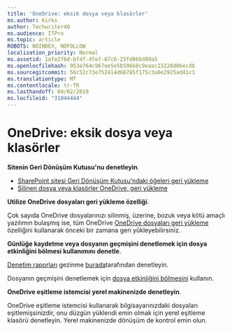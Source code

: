 ```yaml
---
title: 'OneDrive: eksik dosya veya klasörler'
ms.author: kirks
author: Techwriter40
ms.audience: ITPro
ms.topic: article
ROBOTS: NOINDEX, NOFOLLOW
localization_priority: Normal
ms.assetid: 1afe2f6d-bf4f-4fe7-87c6-25fd86bd89a5
ms.openlocfilehash: 953e764c967ee5e5b596b8c9eaac23228d06ecdb
ms.sourcegitcommit: 56c52c73e752414d66785f175c3a0e2925ad41c1
ms.translationtype: MT
ms.contentlocale: tr-TR
ms.lasthandoff: 04/02/2019
ms.locfileid: "31044444"
---
```

# <a name="onedrive-missing-files-or-folders"></a>OneDrive: eksik dosya veya klasörler

**Sitenin Geri Dönüşüm Kutusu'nu denetleyin**.

- [SharePoint sitesi Geri Dönüşüm Kutusu'ndaki öğeleri geri yükleme](https://support.office.com/en-us/article/restore-deleted-items-from-the-site-collection-recycle-bin-5fa924ee-16d7-487b-9a0a-021b9062d14b?ui=en-US&rs=en-US&ad=US)
- [Silinen dosya veya klasörler OneDrive, geri yükleme](https://support.office.com/en-us/article/Restore-deleted-files-or-folders-in-OneDrive-949ada80-0026-4db3-a953-c99083e6a84f)


**Utilize OneDrive dosyaları geri yükleme özelliği**. 

Çok sayıda OneDrive dosyalarınızı silinmiş, üzerine, bozuk veya kötü amaçlı yazılımın bulaşmış ise, tüm OneDrive [OneDrive dosyaları geri yükleme](https://support.office.com/en-us/article/Restore-your-OneDrive-fa231298-759d-41cf-bcd0-25ac53eb8a15) özelliğini kullanarak önceki bir zamana geri yükleyebilirsiniz.


**Günlüğe kaydetme veya dosyanın geçmişini denetlemek için dosya etkinliğini bölmesi kullanımını denetle**.

[Denetim raporları](https://docs.microsoft.com/en-us/office365/securitycompliance/search-the-audit-log-in-security-and-compliance?redirectSourcePath=%252fen-us%252farticle%252fsearch-the-audit-log-in-the-office-365-protection-center-0d4d0f35-390b-4518-800e-0c7ec95e946c) gezinme [burada](https://sip.protection.office.com/)tarafından denetleyin.


Dosyanın geçmişini denetlemek için [dosya etkinliğini bölmesini](https://support.office.com/en-us/article/File-activity-in-a-document-library-6105ecda-1dd0-4f6f-9542-102bf5c0ffe0) kullanın.


**OneDrive eşitleme istemcisi yerel makinenizde denetleyin**.

OneDrive eşitleme istemcisi kullanarak bilgisayarınızdaki dosyaları eşitlemişsinizdir, onu düzgün yüklendi emin olmak için yerel eşitleme klasörü denetleyin. Yerel makinenizde dönüşüm de kontrol emin olun.

